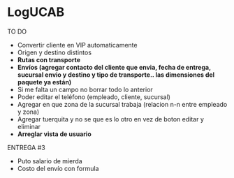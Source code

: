# LogUCAB
TO DO
- Convertir cliente en VIP automaticamente
- Origen y destino distintos
- <b>Rutas con transporte</b>
- <b>Envíos (agregar contacto del cliente que envia, fecha de entrega, sucursal envio y destino y tipo de transporte.. las dimensiones del paquete ya están)</b>
- Si me falta un campo no borrar todo lo anterior
- Poder editar el teléfono (empleado, cliente, sucursal) 
- Agregar en que zona de la sucursal trabaja (relacion n-n entre empleado y zona)
- Agregar tuerquita y no se que es lo otro en vez de boton editar y eliminar 
- <b>Arreglar vista de usuario</b>

ENTREGA #3

- Puto salario de mierda
- Costo del envío con formula
